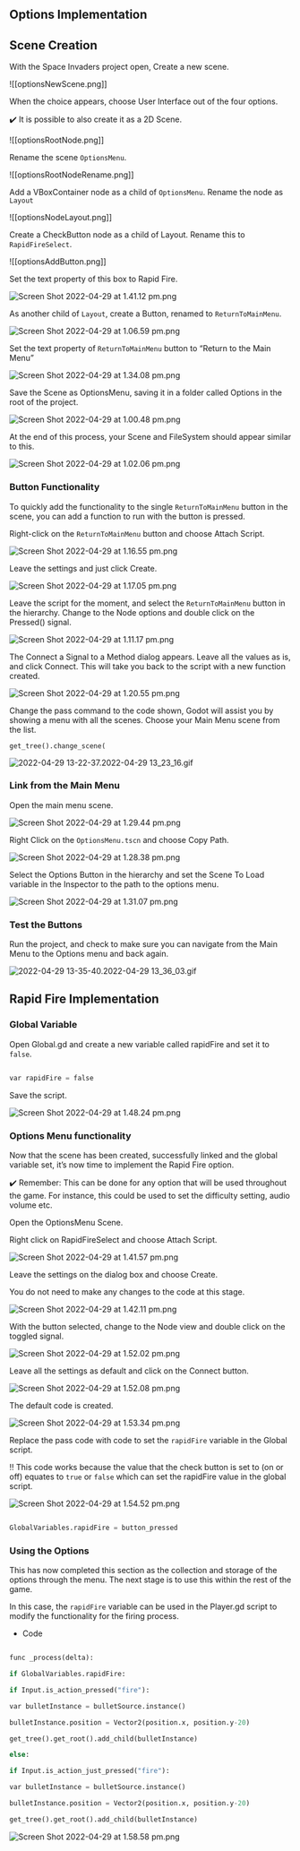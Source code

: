 
## Options Implementation

  

## Scene Creation

  

With the Space Invaders project open, Create a new scene.

![[optionsNewScene.png]]  


  

When the choice appears, choose User Interface out of the four options.

  

<aside>

✔️ It is possible to also create it as a 2D Scene.

  

</aside>

  
![[optionsRootNode.png]]


  

Rename the scene `OptionsMenu`.

  
![[optionsRootNodeRename.png]]


  

Add a VBoxContainer node as a child of `OptionsMenu`. Rename the node as `Layout`

  
![[optionsNodeLayout.png]]


  

Create a CheckButton node as a child of Layout. Rename this to `RapidFireSelect`.

  ![[optionsAddButton.png]]



  

Set the text property of this box to Rapid Fire.

  

![Screen Shot 2022-04-29 at 1.41.12 pm.png](Notionimp/images/Screen_Shot_2022-04-29_at_1.41.12_pm.png)

  

As another child of `Layout`, create a Button, renamed to `ReturnToMainMenu`.

  

![Screen Shot 2022-04-29 at 1.06.59 pm.png](Notionimp/images/Screen_Shot_2022-04-29_at_1.06.59_pm.png)

  

Set the text property of `ReturnToMainMenu` button to “Return to the Main Menu”

  

![Screen Shot 2022-04-29 at 1.34.08 pm.png](Notionimp/images/Screen_Shot_2022-04-29_at_1.34.08_pm.png)

  

Save the Scene as OptionsMenu, saving it in a folder called Options in the root of the project.

  

![Screen Shot 2022-04-29 at 1.00.48 pm.png](Notionimp/images/Screen_Shot_2022-04-29_at_1.00.48_pm.png)

  

At the end of this process, your Scene and FileSystem should appear similar to this.

  

![Screen Shot 2022-04-29 at 1.02.06 pm.png](Notionimp/images/Screen_Shot_2022-04-29_at_1.02.06_pm.png)

  

### Button Functionality

  

To quickly add the functionality to the single `ReturnToMainMenu` button in the scene, you can add a function to run with the button is pressed.

  

Right-click on the `ReturnToMainMenu` button and choose Attach Script.

  

![Screen Shot 2022-04-29 at 1.16.55 pm.png](Notionimp/images/Screen_Shot_2022-04-29_at_1.16.55_pm.png)

  

Leave the settings and just click Create.

  

![Screen Shot 2022-04-29 at 1.17.05 pm.png](Notionimp/images/Screen_Shot_2022-04-29_at_1.17.05_pm.png)

  

Leave the script for the moment, and select the `ReturnToMainMenu` button in the hierarchy. Change to the Node options and double click on the Pressed() signal.

  

![Screen Shot 2022-04-29 at 1.11.17 pm.png](Notionimp/images/Screen_Shot_2022-04-29_at_1.11.17_pm.png)

  

The Connect a Signal to a Method dialog appears. Leave all the values as is, and click Connect. This will take you back to the script with a new function created.

  

![Screen Shot 2022-04-29 at 1.20.55 pm.png](Notionimp/images/Screen_Shot_2022-04-29_at_1.20.55_pm.png)

  

Change the pass command to the code shown, Godot will assist you by showing a menu with all the scenes. Choose your Main Menu scene from the list.

  

`get_tree().change_scene(`

  

![2022-04-29 13-22-37.2022-04-29 13_23_16.gif](Notionimp/images/2022-04-29_13-22-37.2022-04-29_13_23_16.gif)

  

### Link from the Main Menu

  

Open the main menu scene.

  

![Screen Shot 2022-04-29 at 1.29.44 pm.png](Notionimp/images/Screen_Shot_2022-04-29_at_1.29.44_pm.png)

  

Right Click on the `OptionsMenu.tscn` and choose Copy Path.

  

![Screen Shot 2022-04-29 at 1.28.38 pm.png](Notionimp/images/Screen_Shot_2022-04-29_at_1.28.38_pm.png)

  

Select the Options Button in the hierarchy and set the Scene To Load variable in the Inspector to the path to the options menu.

  

![Screen Shot 2022-04-29 at 1.31.07 pm.png](Notionimp/images/Screen_Shot_2022-04-29_at_1.31.07_pm.png)

  

### Test the Buttons

  

Run the project, and check to make sure you can navigate from the Main Menu to the Options menu and back again.

  

![2022-04-29 13-35-40.2022-04-29 13_36_03.gif](Notionimp/images/2022-04-29_13-35-40.2022-04-29_13_36_03.gif)

  

## Rapid Fire Implementation

  

### Global Variable

  

Open Global.gd and create a new variable called rapidFire and set it to `false`.

  

```python

var rapidFire = false

```

  

Save the script.

  

![Screen Shot 2022-04-29 at 1.48.24 pm.png](Notionimp/images/Screen_Shot_2022-04-29_at_1.48.24_pm.png)

  

### Options Menu functionality

  

Now that the scene has been created, successfully linked and the global variable set, it’s now time to implement the Rapid Fire option.

  

<aside>

✔️ Remember: This can be done for any option that will be used throughout the game. For instance, this could be used to set the difficulty setting, audio volume etc.

  

</aside>

  

Open the OptionsMenu Scene.

  

Right click on RapidFireSelect and choose Attach Script.

  

![Screen Shot 2022-04-29 at 1.41.57 pm.png](Notionimp/images/Screen_Shot_2022-04-29_at_1.41.57_pm.png)

  

Leave the settings on the dialog box and choose Create.

  

You do not need to make any changes to the code at this stage.

  

![Screen Shot 2022-04-29 at 1.42.11 pm.png](Notionimp/images/Screen_Shot_2022-04-29_at_1.42.11_pm.png)

  

With the button selected, change to the Node view and double click on the toggled signal.

  

![Screen Shot 2022-04-29 at 1.52.02 pm.png](Notionimp/images/Screen_Shot_2022-04-29_at_1.52.02_pm.png)

  

Leave all the settings as default and click on the Connect button.

  

![Screen Shot 2022-04-29 at 1.52.08 pm.png](Notionimp/images/Screen_Shot_2022-04-29_at_1.52.08_pm.png)

  

The default code is created.

  

![Screen Shot 2022-04-29 at 1.53.34 pm.png](Notionimp/images/Screen_Shot_2022-04-29_at_1.53.34_pm.png)

  

Replace the pass code with code to set the `rapidFire` variable in the Global script.

  

<aside>

‼️ This code works because the value that the check button is set to (on or off) equates to `true` or `false` which can set the rapidFire value in the global script.

  

</aside>

  

![Screen Shot 2022-04-29 at 1.54.52 pm.png](Notionimp/images/Screen_Shot_2022-04-29_at_1.54.52_pm.png)

  

```python

GlobalVariables.rapidFire = button_pressed

```

  

### Using the Options

  

This has now completed this section as the collection and storage of the options through the menu. The next stage is to use this within the rest of the game.

  

In this case, the `rapidFire` variable can be used in the Player.gd script to modify the functionality for the firing process.

  

- Code

```python

func _process(delta):

if GlobalVariables.rapidFire:

if Input.is_action_pressed("fire"):

var bulletInstance = bulletSource.instance()

bulletInstance.position = Vector2(position.x, position.y-20)

get_tree().get_root().add_child(bulletInstance)

else:

if Input.is_action_just_pressed("fire"):

var bulletInstance = bulletSource.instance()

bulletInstance.position = Vector2(position.x, position.y-20)

get_tree().get_root().add_child(bulletInstance)

```

  

![Screen Shot 2022-04-29 at 1.58.58 pm.png](Notionimp/images/Screen_Shot_2022-04-29_at_1.58.58_pm.png)

  